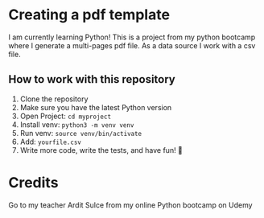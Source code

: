 # Creating a pdf template 
I am currently learning Python! This is a project from my python bootcamp
where I generate a multi-pages pdf file. As a data source I work with a csv file.

## How to work with this repository
1. Clone the repository
2. Make sure you have the latest Python version
3. Open Project: `cd myproject`
4. Install venv: `python3 -m venv venv`
5. Run venv: `source venv/bin/activate`
6. Add: `yourfile.csv`
7. Write more code, write the tests, and have fun! 🎉


# Credits 
Go to my teacher Ardit Sulce from my online Python bootcamp on Udemy
